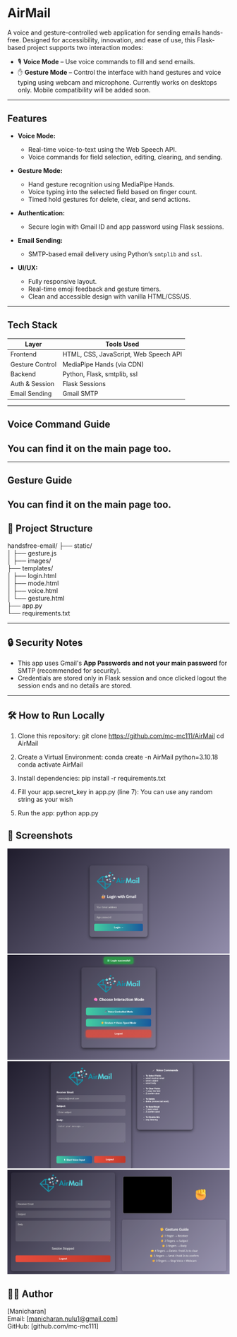 # AirMail

A voice and gesture-controlled web application for sending emails hands-free. Designed for accessibility, innovation, and ease of use, this Flask-based project supports two interaction modes:
- 🎙️ **Voice Mode** – Use voice commands to fill and send emails.
- ✋ **Gesture Mode** – Control the interface with hand gestures and voice typing using webcam and microphone.
Currently works on desktops only. Mobile compatibility will be added soon.
---

## Features

- **Voice Mode:**
  - Real-time voice-to-text using the Web Speech API.
  - Voice commands for field selection, editing, clearing, and sending.
  
- **Gesture Mode:**
  - Hand gesture recognition using MediaPipe Hands.
  - Voice typing into the selected field based on finger count.
  - Timed hold gestures for delete, clear, and send actions.

- **Authentication:**
  - Secure login with Gmail ID and app password using Flask sessions.
  
- **Email Sending:**
  - SMTP-based email delivery using Python’s `smtplib` and `ssl`.

- **UI/UX:**
  - Fully responsive layout.
  - Real-time emoji feedback and gesture timers.
  - Clean and accessible design with vanilla HTML/CSS/JS.

---

## Tech Stack

| Layer            | Tools Used                                         |
|------------------|----------------------------------------------------|
| Frontend         | HTML, CSS, JavaScript, Web Speech API              |
| Gesture Control  | MediaPipe Hands (via CDN)                          |
| Backend          | Python, Flask, smtplib, ssl                        |
| Auth & Session   | Flask Sessions                                     |
| Email Sending    | Gmail SMTP                                         |

---

## Voice Command Guide
You can find it on the main page too.         
---

---

## Gesture Guide
You can find it on the main page too.
---

## 📂 Project Structure

handsfree-email/
├── static/  
│ ├── gesture.js  
│ ├── images/  
├── templates/  
│ ├── login.html  
│ ├── mode.html  
│ ├── voice.html  
│ └── gesture.html  
├── app.py  
└── requirements.txt  


---

## 🔒 Security Notes

- This app uses Gmail's **App Passwords and not your main password** for SMTP (recommended for security).
- Credentials are stored only in Flask session and once clicked logout the session ends and no details are stored.

---

## 🛠 How to Run Locally

1. Clone this repository:
    git clone https://github.com/mc-mc111/AirMail
    cd AirMail

2. Create a Virtual Environment:
    conda create -n AirMail python=3.10.18
    conda activate AirMail

3. Install dependencies:
    pip install -r requirements.txt

4. Fill your app.secret_key in app.py (line 7):
    You can use any random string as your wish

5. Run the app:
    python app.py

## 📸 Screenshots
![login page](screenshots/image.png)  
![mode selection](screenshots/image-1.png)  
![voice controlled mode](screenshots/image-2.png)  
![gesture controlled mode](screenshots/image-3.png)  

## 🙋‍♂️ Author
[Manicharan]  
Email: [manicharan.nulu1@gmail.com]  
GitHub: [github.com/mc-mc111]
